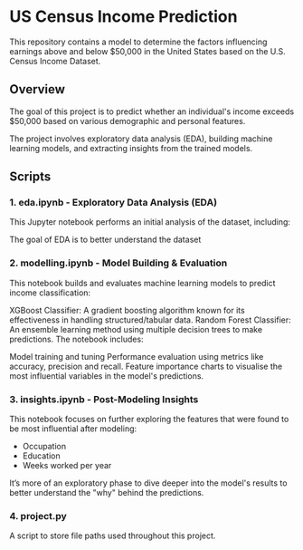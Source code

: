# US Census Income Prediction
This repository contains a model to determine the factors influencing earnings above and below $50,000 in the United States based on the U.S. Census Income Dataset.

## Overview
The goal of this project is to predict whether an individual's income exceeds $50,000 based on various demographic and personal features. 

The project involves exploratory data analysis (EDA), building machine learning models, and extracting insights from the trained models.

## Scripts
### 1. eda.ipynb - Exploratory Data Analysis (EDA)
This Jupyter notebook performs an initial analysis of the dataset, including:

The goal of EDA is to better understand the dataset

### 2. modelling.ipynb - Model Building & Evaluation
This notebook builds and evaluates machine learning models to predict income classification:

XGBoost Classifier: A gradient boosting algorithm known for its effectiveness in handling structured/tabular data.
Random Forest Classifier: An ensemble learning method using multiple decision trees to make predictions.
The notebook includes:

Model training and tuning
Performance evaluation using metrics like accuracy, precision and recall.
Feature importance charts to visualise the most influential variables in the model's predictions.

### 3. insights.ipynb - Post-Modeling Insights
This notebook focuses on further exploring the features that were found to be most influential after modeling:
* Occupation
* Education
* Weeks worked per year

It’s more of an exploratory phase to dive deeper into the model's results to better understand the "why" behind the predictions.

### 4. project.py
A script to store file paths used throughout this project.
